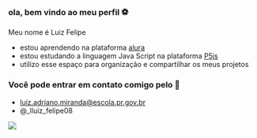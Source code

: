 ### ola, bem vindo ao meu perfil ⚽

Meu nome é Luiz Felipe

- estou aprendendo na plataforma [alura](https://www.alura.com.br/)
- estou estudando a linguagem Java Script na plataforma [P5js](https://p5js.org/)
- utilizo esse espaço para organização e compartilhar os meus projetos


### Você pode entrar em contato comigo pelo 📧

- luiz.adriano.miranda@escola.pr.gov.br
- @_lluiz_felipe08

![](https://media.tenor.com/0BpXtJecJScAAAAC/ronaldo.gif)
